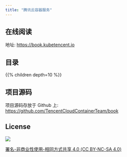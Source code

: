 ```yaml
---
title: "腾讯云容器服务"
---
```


## 在线阅读

地址: https://book.kubetencent.io

## 目录

{{% children depth=10 %}}

## 项目源码

项目源码存放于 Github 上: https://github.com/TencentCloudContainerTeam/book

## License

![](https://res.cloudinary.com/imroc/image/upload/v1583293970/kubernetes-practice-guide/img/licensebutton.png?classes=no-margin)

[署名-非商业性使用-相同方式共享 4.0 \(CC BY-NC-SA 4.0\)](https://creativecommons.org/licenses/by-nc-sa/4.0/deed.zh)
